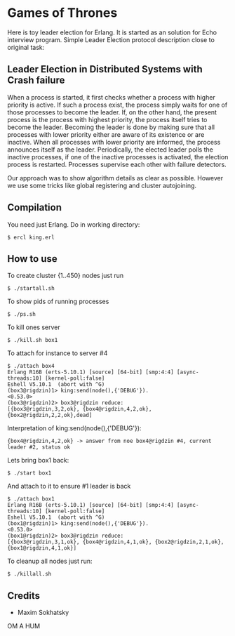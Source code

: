 Games of Thrones
================

Here is toy leader election for Erlang. It is started as
an solution for Echo interview program. Simple Leader Election
protocol description close to original task:

Leader Election in Distributed Systems with Crash failure
---------------------------------------------------------

When a process is started, it first checks whether a process with
higher priority is active. If such a process exist, the process
simply waits for one of those processes to become the leader.
If, on the other hand, the present process is the process with
highest priority, the process itself tries to become the leader.
Becoming the leader is done by making sure that all processes
with lower priority either are aware of its existence or are
inactive. When all processes with lower priority are informed,
the process announces itself as the leader. Periodically, the
elected leader polls the inactive processes, if one of the
inactive processes is activated, the election process is
restarted. Processes supervise each other with failure
detectors.

Our approach was to show algorithm details as clear as possible.
However we use some tricks like global registering and cluster autojoining.

Compilation
-----------

You need just Erlang. Do in working directory:

    $ ercl king.erl

How to use
----------

To create cluster {1..450} nodes just run

    $ ./startall.sh

To show pids of running processes

    $ ./ps.sh

To kill ones server

    $ ./kill.sh box1

To attach for instance to server #4

    $ ./attach box4
    Erlang R16B (erts-5.10.1) [source] [64-bit] [smp:4:4] [async-threads:10] [kernel-poll:false]
    Eshell V5.10.1  (abort with ^G)
    (box3@rigdzin)1> king:send(node(),{'DEBUG'}).
    <0.53.0>
    (box3@rigdzin)2> box3@rigdzin reduce:
    [{box3@rigdzin,3,2,ok}, {box4@rigdzin,4,2,ok}, {box2@rigdzin,2,2,ok},dead]

Interpretation of king:send(node(),{'DEBUG'}):

    {box4@rigdzin,4,2,ok} -> answer from noe box4@rigdzin #4, current leader #2, status ok

Lets bring box1 back:

    $ ./start box1

And attach to it to ensure #1 leader is back

    $ ./attach box1
    Erlang R16B (erts-5.10.1) [source] [64-bit] [smp:4:4] [async-threads:10] [kernel-poll:false]
    Eshell V5.10.1  (abort with ^G)
    (box1@rigdzin)1> king:send(node(),{'DEBUG'}).
    <0.53.0>
    (box1@rigdzin)2> box3@rigdzin reduce:
    [{box3@rigdzin,3,1,ok}, {box4@rigdzin,4,1,ok}, {box2@rigdzin,2,1,ok}, {box1@rigdzin,4,1,ok}]

To cleanup all nodes just run:

    $ ./killall.sh

Credits
-------

* Maxim Sokhatsky

OM A HUM
